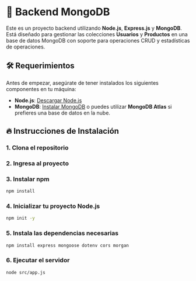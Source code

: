 # 🚀 Backend MongoDB

Este es un proyecto backend utilizando **Node.js**, **Express.js** y **MongoDB**. Está diseñado para gestionar las colecciones **Usuarios** y **Productos** en una base de datos MongoDB con soporte para operaciones CRUD y estadísticas de operaciones.

## 🛠 Requerimientos

Antes de empezar, asegúrate de tener instalados los siguientes componentes en tu máquina:

- **Node.js**: [Descargar Node.js](https://nodejs.org/)
- **MongoDB**: [Instalar MongoDB](https://www.mongodb.com/try/download/community) o puedes utilizar **MongoDB Atlas** si prefieres una base de datos en la nube.

## 🔥 Instrucciones de Instalación

### 1. Clona el repositorio

### 2. Ingresa al proyecto

### 3. Instalar npm

```bash
npm install
```

### 4. Inicializar tu proyecto Node.js

```bash
npm init -y
```

### 5. Instala las dependencias necesarias 

```bash
npm install express mongoose dotenv cors morgan
```

### 6. Ejecutar el servidor

```bash
node src/app.js
```